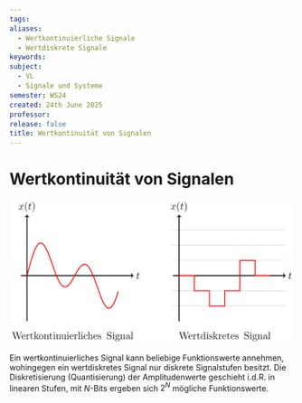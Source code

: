 ```yaml
---
tags: 
aliases:
  - Wertkontinuierliche Signale
  - Wertdiskrete Signale
keywords: 
subject:
  - VL
  - Signale und Systeme
semester: WS24
created: 24th June 2025
professor: 
release: false
title: Wertkontinuität von Signalen
---
```


# Wertkontinuität von Signalen

![invert_dark|600](assets/SignaleWertkontinuitaet.png)


Ein wertkontinuierliches Signal kann beliebige Funktionswerte annehmen, wohingegen ein wertdiskretes Signal nur diskrete Signalstufen besitzt. Die Diskretisierung (Quantisierung) der Amplitudenwerte geschieht i.d.R. in linearen Stufen, mit $N$-Bits ergeben sich $2^N$ mögliche Funktionswerte.